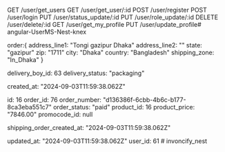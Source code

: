 GET /user/get_users
GET /user/get_user/:id
POST /user/register
POST /user/login
PUT /user/status_update/:id
PUT /user/role_update/:id
DELETE /user/delete/:id
GET /user/get_my_profile
PUT /user/update_profile#   a n g u l a r - U s e r M S - N e s t - k n e x 
 
 

order:{
    address_line1: "Tongi gazipur Dhaka"
    address_line2: ""
    state: "gazipur"
    zip: "1711"
    city: "Dhaka" 
    country: "Bangladesh"
    shipping_zone: "In_Dhaka"
}

delivery_boy_id: 63
delivery_status: "packaging"

created_at: "2024-09-03T11:59:38.062Z"

id: 16
order_id: 76
order_number: "d136386f-6cbb-4b6c-b177-8ca3eba551c7"
order_status: "paid"
product_id: 16
product_price: "7846.00"
promocode_id: null

shipping_order_created_at: "2024-09-03T11:59:38.062Z"

updated_at: "2024-09-03T11:59:38.062Z"
user_id: 61
#   i n v o n c i f y _ n e s t  
 